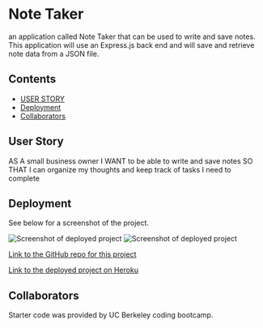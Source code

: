 # Note Taker
an application called Note Taker that can be used to write and save notes. This application will use an Express.js back end and will save and retrieve note data from a JSON file.


## Contents
- [USER STORY](#userstory)
- [Deployment](#deployment)
- [Collaborators](#collaborators)


## User Story

AS A small business owner
I WANT to be able to write and save notes
SO THAT I can organize my thoughts and keep track of tasks I need to complete


## Deployment

See below for a screenshot of the project.

![Screenshot of deployed project](<public/images/Screenshot 2024-04-18 at 10.35.43 AM.png>)
![Screenshot of deployed project](<public/images/Screenshot 2024-04-18 at 10.35.52 AM.png>)

[Link to the GitHub repo for this project](https://github.com/Sabrinasaunders/note-taker)

[Link to the deployed project on Heroku](https://sleepy-hamlet-11741-42c4dfd54502.herokuapp.com/)

## Collaborators

Starter code was provided by UC Berkeley coding bootcamp.


